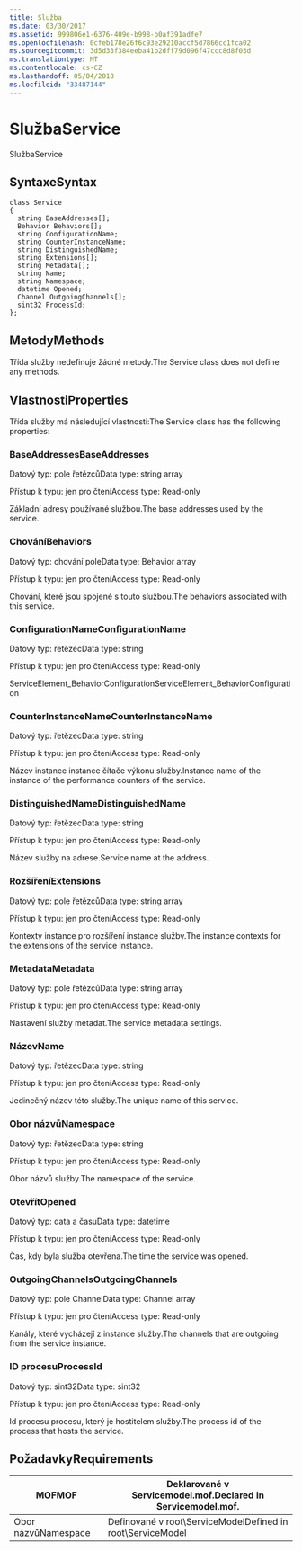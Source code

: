 ```yaml
---
title: Služba
ms.date: 03/30/2017
ms.assetid: 999806e1-6376-409e-b998-b0af391adfe7
ms.openlocfilehash: 0cfeb178e26f6c93e29210accf5d7866cc1fca02
ms.sourcegitcommit: 3d5d33f384eeba41b2dff79d096f47ccc8d8f03d
ms.translationtype: MT
ms.contentlocale: cs-CZ
ms.lasthandoff: 05/04/2018
ms.locfileid: "33487144"
---
```

# <a name="service"></a><span data-ttu-id="27251-102">Služba</span><span class="sxs-lookup"><span data-stu-id="27251-102">Service</span></span>
<span data-ttu-id="27251-103">Služba</span><span class="sxs-lookup"><span data-stu-id="27251-103">Service</span></span>  
  
## <a name="syntax"></a><span data-ttu-id="27251-104">Syntaxe</span><span class="sxs-lookup"><span data-stu-id="27251-104">Syntax</span></span>  
  
```  
class Service  
{  
  string BaseAddresses[];  
  Behavior Behaviors[];  
  string ConfigurationName;  
  string CounterInstanceName;  
  string DistinguishedName;  
  string Extensions[];  
  string Metadata[];  
  string Name;  
  string Namespace;  
  datetime Opened;  
  Channel OutgoingChannels[];  
  sint32 ProcessId;  
};  
```  
  
## <a name="methods"></a><span data-ttu-id="27251-105">Metody</span><span class="sxs-lookup"><span data-stu-id="27251-105">Methods</span></span>  
 <span data-ttu-id="27251-106">Třída služby nedefinuje žádné metody.</span><span class="sxs-lookup"><span data-stu-id="27251-106">The Service class does not define any methods.</span></span>  
  
## <a name="properties"></a><span data-ttu-id="27251-107">Vlastnosti</span><span class="sxs-lookup"><span data-stu-id="27251-107">Properties</span></span>  
 <span data-ttu-id="27251-108">Třída služby má následující vlastnosti:</span><span class="sxs-lookup"><span data-stu-id="27251-108">The Service class has the following properties:</span></span>  
  
### <a name="baseaddresses"></a><span data-ttu-id="27251-109">BaseAddresses</span><span class="sxs-lookup"><span data-stu-id="27251-109">BaseAddresses</span></span>  
 <span data-ttu-id="27251-110">Datový typ: pole řetězců</span><span class="sxs-lookup"><span data-stu-id="27251-110">Data type: string array</span></span>  
  
 <span data-ttu-id="27251-111">Přístup k typu: jen pro čtení</span><span class="sxs-lookup"><span data-stu-id="27251-111">Access type: Read-only</span></span>  
  
 <span data-ttu-id="27251-112">Základní adresy používané službou.</span><span class="sxs-lookup"><span data-stu-id="27251-112">The base addresses used by the service.</span></span>  
  
### <a name="behaviors"></a><span data-ttu-id="27251-113">Chování</span><span class="sxs-lookup"><span data-stu-id="27251-113">Behaviors</span></span>  
 <span data-ttu-id="27251-114">Datový typ: chování pole</span><span class="sxs-lookup"><span data-stu-id="27251-114">Data type: Behavior array</span></span>  
  
 <span data-ttu-id="27251-115">Přístup k typu: jen pro čtení</span><span class="sxs-lookup"><span data-stu-id="27251-115">Access type: Read-only</span></span>  
  
 <span data-ttu-id="27251-116">Chování, které jsou spojené s touto službou.</span><span class="sxs-lookup"><span data-stu-id="27251-116">The behaviors associated with this service.</span></span>  
  
### <a name="configurationname"></a><span data-ttu-id="27251-117">ConfigurationName</span><span class="sxs-lookup"><span data-stu-id="27251-117">ConfigurationName</span></span>  
 <span data-ttu-id="27251-118">Datový typ: řetězec</span><span class="sxs-lookup"><span data-stu-id="27251-118">Data type: string</span></span>  
  
 <span data-ttu-id="27251-119">Přístup k typu: jen pro čtení</span><span class="sxs-lookup"><span data-stu-id="27251-119">Access type: Read-only</span></span>  
  
 <span data-ttu-id="27251-120">ServiceElement_BehaviorConfiguration</span><span class="sxs-lookup"><span data-stu-id="27251-120">ServiceElement_BehaviorConfiguration</span></span>  
  
### <a name="counterinstancename"></a><span data-ttu-id="27251-121">CounterInstanceName</span><span class="sxs-lookup"><span data-stu-id="27251-121">CounterInstanceName</span></span>  
 <span data-ttu-id="27251-122">Datový typ: řetězec</span><span class="sxs-lookup"><span data-stu-id="27251-122">Data type: string</span></span>  
  
 <span data-ttu-id="27251-123">Přístup k typu: jen pro čtení</span><span class="sxs-lookup"><span data-stu-id="27251-123">Access type: Read-only</span></span>  
  
 <span data-ttu-id="27251-124">Název instance instance čítače výkonu služby.</span><span class="sxs-lookup"><span data-stu-id="27251-124">Instance name of the instance of the performance counters of the service.</span></span>  
  
### <a name="distinguishedname"></a><span data-ttu-id="27251-125">DistinguishedName</span><span class="sxs-lookup"><span data-stu-id="27251-125">DistinguishedName</span></span>  
 <span data-ttu-id="27251-126">Datový typ: řetězec</span><span class="sxs-lookup"><span data-stu-id="27251-126">Data type: string</span></span>  
  
 <span data-ttu-id="27251-127">Přístup k typu: jen pro čtení</span><span class="sxs-lookup"><span data-stu-id="27251-127">Access type: Read-only</span></span>  
  
 <span data-ttu-id="27251-128">Název služby na adrese.</span><span class="sxs-lookup"><span data-stu-id="27251-128">Service name at the address.</span></span>  
  
### <a name="extensions"></a><span data-ttu-id="27251-129">Rozšíření</span><span class="sxs-lookup"><span data-stu-id="27251-129">Extensions</span></span>  
 <span data-ttu-id="27251-130">Datový typ: pole řetězců</span><span class="sxs-lookup"><span data-stu-id="27251-130">Data type: string array</span></span>  
  
 <span data-ttu-id="27251-131">Přístup k typu: jen pro čtení</span><span class="sxs-lookup"><span data-stu-id="27251-131">Access type: Read-only</span></span>  
  
 <span data-ttu-id="27251-132">Kontexty instance pro rozšíření instance služby.</span><span class="sxs-lookup"><span data-stu-id="27251-132">The instance contexts for the extensions of the service instance.</span></span>  
  
### <a name="metadata"></a><span data-ttu-id="27251-133">Metadata</span><span class="sxs-lookup"><span data-stu-id="27251-133">Metadata</span></span>  
 <span data-ttu-id="27251-134">Datový typ: pole řetězců</span><span class="sxs-lookup"><span data-stu-id="27251-134">Data type: string array</span></span>  
  
 <span data-ttu-id="27251-135">Přístup k typu: jen pro čtení</span><span class="sxs-lookup"><span data-stu-id="27251-135">Access type: Read-only</span></span>  
  
 <span data-ttu-id="27251-136">Nastavení služby metadat.</span><span class="sxs-lookup"><span data-stu-id="27251-136">The service metadata settings.</span></span>  
  
### <a name="name"></a><span data-ttu-id="27251-137">Název</span><span class="sxs-lookup"><span data-stu-id="27251-137">Name</span></span>  
 <span data-ttu-id="27251-138">Datový typ: řetězec</span><span class="sxs-lookup"><span data-stu-id="27251-138">Data type: string</span></span>  
  
 <span data-ttu-id="27251-139">Přístup k typu: jen pro čtení</span><span class="sxs-lookup"><span data-stu-id="27251-139">Access type: Read-only</span></span>  
  
 <span data-ttu-id="27251-140">Jedinečný název této služby.</span><span class="sxs-lookup"><span data-stu-id="27251-140">The unique name of this service.</span></span>  
  
### <a name="namespace"></a><span data-ttu-id="27251-141">Obor názvů</span><span class="sxs-lookup"><span data-stu-id="27251-141">Namespace</span></span>  
 <span data-ttu-id="27251-142">Datový typ: řetězec</span><span class="sxs-lookup"><span data-stu-id="27251-142">Data type: string</span></span>  
  
 <span data-ttu-id="27251-143">Přístup k typu: jen pro čtení</span><span class="sxs-lookup"><span data-stu-id="27251-143">Access type: Read-only</span></span>  
  
 <span data-ttu-id="27251-144">Obor názvů služby.</span><span class="sxs-lookup"><span data-stu-id="27251-144">The namespace of the service.</span></span>  
  
### <a name="opened"></a><span data-ttu-id="27251-145">Otevřít</span><span class="sxs-lookup"><span data-stu-id="27251-145">Opened</span></span>  
 <span data-ttu-id="27251-146">Datový typ: data a času</span><span class="sxs-lookup"><span data-stu-id="27251-146">Data type: datetime</span></span>  
  
 <span data-ttu-id="27251-147">Přístup k typu: jen pro čtení</span><span class="sxs-lookup"><span data-stu-id="27251-147">Access type: Read-only</span></span>  
  
 <span data-ttu-id="27251-148">Čas, kdy byla služba otevřena.</span><span class="sxs-lookup"><span data-stu-id="27251-148">The time the service was opened.</span></span>  
  
### <a name="outgoingchannels"></a><span data-ttu-id="27251-149">OutgoingChannels</span><span class="sxs-lookup"><span data-stu-id="27251-149">OutgoingChannels</span></span>  
 <span data-ttu-id="27251-150">Datový typ: pole Channel</span><span class="sxs-lookup"><span data-stu-id="27251-150">Data type: Channel array</span></span>  
  
 <span data-ttu-id="27251-151">Přístup k typu: jen pro čtení</span><span class="sxs-lookup"><span data-stu-id="27251-151">Access type: Read-only</span></span>  
  
 <span data-ttu-id="27251-152">Kanály, které vycházejí z instance služby.</span><span class="sxs-lookup"><span data-stu-id="27251-152">The channels that are outgoing from the service instance.</span></span>  
  
### <a name="processid"></a><span data-ttu-id="27251-153">ID procesu</span><span class="sxs-lookup"><span data-stu-id="27251-153">ProcessId</span></span>  
 <span data-ttu-id="27251-154">Datový typ: sint32</span><span class="sxs-lookup"><span data-stu-id="27251-154">Data type: sint32</span></span>  
  
 <span data-ttu-id="27251-155">Přístup k typu: jen pro čtení</span><span class="sxs-lookup"><span data-stu-id="27251-155">Access type: Read-only</span></span>  
  
 <span data-ttu-id="27251-156">Id procesu procesu, který je hostitelem služby.</span><span class="sxs-lookup"><span data-stu-id="27251-156">The process id of the process that hosts the service.</span></span>  
  
## <a name="requirements"></a><span data-ttu-id="27251-157">Požadavky</span><span class="sxs-lookup"><span data-stu-id="27251-157">Requirements</span></span>  
  
|<span data-ttu-id="27251-158">MOF</span><span class="sxs-lookup"><span data-stu-id="27251-158">MOF</span></span>|<span data-ttu-id="27251-159">Deklarované v Servicemodel.mof.</span><span class="sxs-lookup"><span data-stu-id="27251-159">Declared in Servicemodel.mof.</span></span>|  
|---------|-----------------------------------|  
|<span data-ttu-id="27251-160">Obor názvů</span><span class="sxs-lookup"><span data-stu-id="27251-160">Namespace</span></span>|<span data-ttu-id="27251-161">Definované v root\ServiceModel</span><span class="sxs-lookup"><span data-stu-id="27251-161">Defined in root\ServiceModel</span></span>|
